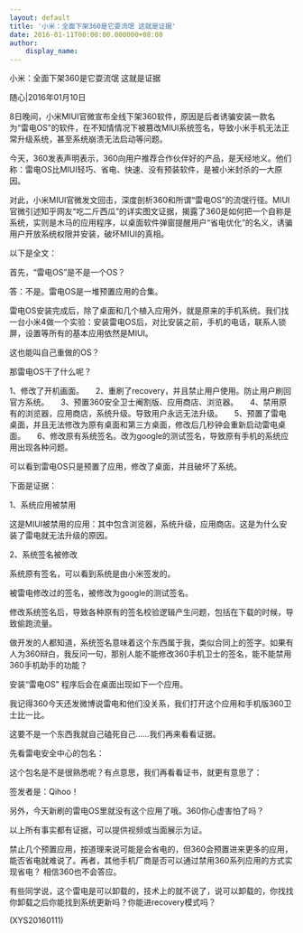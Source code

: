 ```yaml
---
layout: default
title: '小米：全面下架360是它耍流氓 这就是证据'
date: 2016-01-11T00:00:00.000000+08:00
author:
    display_name: 
---
```


小米：全面下架360是它耍流氓 这就是证据

随心|2016年01月10日

8日晚间，小米MIUI官微宣布全线下架360软件，原因是后者诱骗安装一款名为“雷电OS”的软件，在不知情情况下被篡改MIUI系统签名，导致小米手机无法正常升级系统，甚至系统崩溃无法启动等问题。

今天，360发表声明表示，360向用户推荐合作伙伴好的产品，是天经地义。他们称：雷电OS比MIUI轻巧、省电、快速、没有预装软件，是被小米封杀的一大原因。

对此，小米MIUI官微发文回击，深度剖析360和所谓“雷电OS”的流氓行径。MIUI官微引述知乎网友“吃二斤西瓜”的详实图文证据，揭露了360是如何把一个自称是系统，实则是木马的应用程序，以桌面软件弹窗提醒用户“省电优化”的名义，诱骗用户开放系统权限并安装，破坏MIUI的真相。

以下是全文：

首先，“雷电OS”是不是一个OS？

答：不是。雷电OS是一堆预置应用的合集。

雷电OS安装完成后，除了桌面和几个植入应用外，就是原来的手机系统。我们找一台小米4做一个实验：安装雷电OS后，对比安装之前，手机的电话，联系人锁屏，设置等所有的基本应用依然是MIUI。

这也能叫自己重做的OS？

那雷电OS干了什么呢？

1、修改了开机画面。　　2、重刷了recovery，并且禁止用户使用。防止用户刷回官方系统。　　3、预置360安全卫士阉割版、应用商店、浏览器。　　4、禁用原有的浏览器，应用商店，系统升级。导致用户永远无法升级。　　5、预置了雷电桌面，并且无法修改为原有桌面和第三方桌面，修改后几秒钟会重新启动雷电桌面。　　6、修改原有系统签名。改为google的测试签名，导致原有手机的系统应用出现各种问题。

可以看到雷电OS只是预置了应用，修改了桌面，并且破坏了系统。

下面是证据：

1、系统应用被禁用

这是MIUI被禁用的应用：其中包含浏览器，系统升级，应用商店。这是为什么安装了雷电就无法升级的原因。

2、系统签名被修改

系统原有签名，可以看到系统是由小米签发的。

被雷电修改过的签名，被修改为google的测试签名。

修改系统签名后，导致各种原有的签名校验逻辑产生问题，包括在下载的时候，导致偷跑流量。

做开发的人都知道，系统签名意味着这个东西属于我，类似合同上的签字。如果有人为360辩白，我反问一句，那别人能不能修改360手机卫士的签名，能不能禁用360手机助手的功能？

安装“雷电OS” 程序后会在桌面出现如下一个应用。

我记得360今天还发微博说雷电和他们没关系，我们打开这个应用和手机版360卫士比一比。

这要不是一个东西我就自己磕死自己……我们再来看看证据。

先看雷电安全中心的包名：

这个包名是不是很熟悉呢？有点意思，我们再看看证书，就更有意思了：

签发者是：Qihoo！

另外，今天新刷的雷电OS里就没有这个应用了哦。360你心虚害怕了吗？

以上所有事实都有证据，可以提供视频或当面展示为证。

禁止几个预置应用，按道理来说可能是会省电的，但360会预置进来更多的应用，能否省电就难说了。再者，其他手机厂商是否可以通过禁用360系列应用的方式实现省电？ 相信360也不会答应。

有些同学说，这个雷电是可以卸载的，技术上的就不说了，说可以卸载的，你找找你卸载之后你能找到系统更新吗？你能进recovery模式吗？

(XYS20160111)

